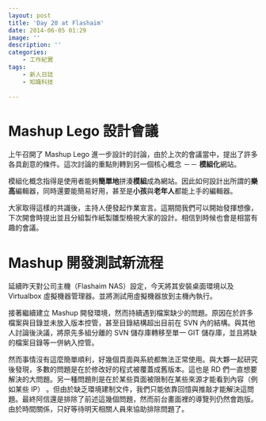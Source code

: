 ```yaml
---
layout: post
title: 'Day 20 at Flashaim'
date: 2014-06-05 01:29
image: ''
description: ''
categories:
    - 工作紀實
tags:
    - 新人日誌
    - 知識科技
 
---
```

# Mashup Lego 設計會議
上午召開了 Mashup Lego 進一步設計的討論，由於上次的會議當中，提出了許多各具創意的條件。這次討論的重點則轉到另一個核心概念 －－ **模組化**網站。

模組化概念指得是使用者能夠**簡單地**拼湊**模組**成為網站。因此如何設計出所謂的**樂高**編輯器，同時還要能簡易好用，甚至是**小孩**與**老年人**都能上手的編輯器。

大家取得這樣的共識後，主持人便發起作業宣言。這期間我們可以開始發揮想像，下次開會時提出並且分組製作紙製雛型檢視大家的設計。相信到時候也會是相當有趣的會議。

# Mashup 開發測試新流程
延續昨天對公司主機（Flashaim NAS）設定，今天將其安裝桌面環境以及 Virtualbox 虛擬機器管理器。並將測試用虛擬機器放到主機內執行。

接著繼續建立 Mashup 開發環境，然而持續遇到檔案缺少的問題。原因在於許多檔案與目錄並未放入版本控管，甚至目錄結構超出目前在 SVN 內的結構。與其他人討論後決議，將原先多組分離的 SVN 儲存庫轉移至單一 GIT 儲存庫，並且將缺的檔案目錄等一併納入控管。

然而事情沒有這麼簡單順利，好幾個頁面與系統都無法正常使用。與大夥一起研究後發現，多數的問題是在於修改好的程式被覆蓋成舊版本。這也是 RD 們一直想要解決的大問題。另一種問題則是在於某些頁面被限制在某些來源才能看到內容（例如某些 IP） 。但由於缺乏環境建制文件，我們只能依靠回憶與推敲才能解決這問題。最終阿信還是排除了前述這幾個問題，然而前台畫面裡的導覽列仍然會跑版。由於時間關係，只好等待明天相關人員來協助排除問題了。
